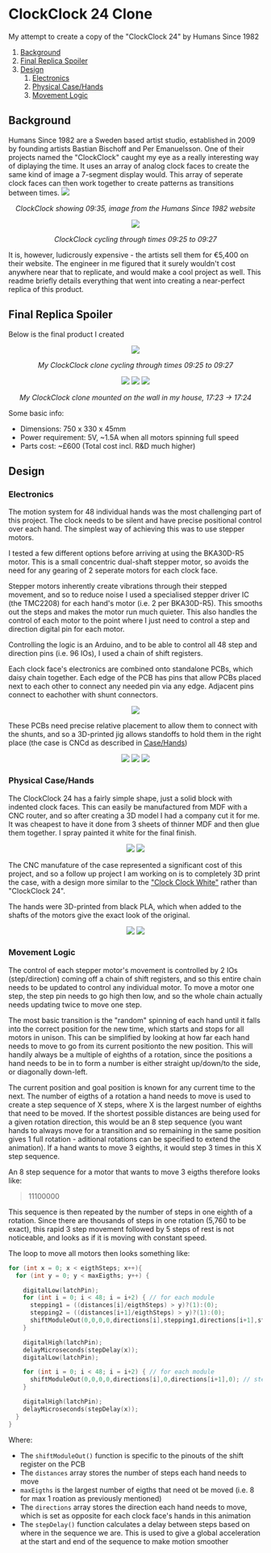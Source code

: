 # ClockClock 24 Clone
My attempt to create a copy of the "ClockClock 24" by Humans Since 1982

1. [Background](#background)
1. [Final Replica Spoiler](#final-replica-spoiler)
1. [Design](#design)
	1. [Electronics](#electronics)
	1. [Physical Case/Hands](#physical-casehands)
	1. [Movement Logic](#movement-logic)

## Background
Humans Since 1982 are a Sweden based artist studio, established in 2009 by founding artists Bastian Bischoff and Per Emanuelsson. One of their projects named the "ClockClock" caught my eye as a really interesting way of diplaying the time. It uses an array of analog clock faces to create the same kind of image a 7-segment display would. This array of seperate clock faces can then work together to create patterns as transitions between times.
![](images/Humans_Since_1982_clockclockfront.png)
<p align="center"><em>
	ClockClock showing 09:35, image from the Humans Since 1982 website
</em></p>

<p align="center">
  <img src="images/Humans_Since_1982_ClockClock24_video.gif"/>
</p>
<p align="center"><em>
	ClockClock cycling through times 09:25 to 09:27
</em></p>

It is, however, ludicrously expensive - the artists sell them for €5,400 on their website. The engineer in me figured that it surely wouldn't cost anywhere near that to replicate, and would make a cool project as well. This readme briefly details everything that went into creating a near-perfect replica of this product.


## Final Replica Spoiler
Below is the final product I created

<p align="center">
  <img src="images/Clone_video.gif"/>
</p>
<p align="center"><em>
	My ClockClock clone cycling through times 09:25 to 09:27
</em></p>

<p align="center">
  <img src="images/clone_1723.jpg"/>
  <img src="images/clone_transition.jpg"/>
  <img src="images/clone_1724.jpg"/>
</p>
<p align="center"><em>
	My ClockClock clone mounted on the wall in my house, 17:23 -> 17:24
</em></p>

Some basic info:
- Dimensions: 750 x 330 x 45mm
- Power requirement: 5V, ~1.5A when all motors spinning full speed
- Parts cost: ~£600 (Total cost incl. R&D  much higher)

## Design

### Electronics

The motion system for 48 individual hands was the most challenging part of this project. The clock needs to be silent and have precise positional control over each hand. The simplest way of achieving this was to use stepper motors. 

I tested a few different options before arriving at using the BKA30D-R5 motor. This is a small concentric dual-shaft stepper motor, so avoids the need for any gearing of 2 seperate motors for each clock face. 

Stepper motors inherently create vibrations through their stepped movement, and so to reduce noise I used a specialised stepper driver IC (the TMC2208) for each hand's motor (i.e. 2 per BKA30D-R5). This smooths out the steps and makes the motor run much quieter. This also handles the control of each motor to the point where I just need to control a step and direction digital pin for each motor. 

Controlling the logic is an Arduino, and to be able to control all 48 step and direction pins (i.e. 96 IOs), I used a chain of shift registers. 

Each clock face's electronics are combined onto standalone PCBs, which daisy chain together. Each edge of the PCB has pins that allow PCBs placed next to each other to connect any needed pin via any edge. Adjacent pins connect to eachother with shunt connectors.

<p align="center">
  <img src="images/pcb_easyeda.png"/>
</p>

These PCBs need precise relative placement to allow them to connect with the shunts, and so a 3D-printed jig allows standoffs to hold them in the right place (the case is CNCd as described in [Case/Hands](#physical-casehands))

<p align="center">
  <img src="images/pcb_link.png"/>
  <img src="images/pcb_link_jig.png"/>
  <img src="images/pcb_array.png"/>
</p>

### Physical Case/Hands

The ClockClock 24 has a fairly simple shape, just a solid block with indented clock faces. This can easily be manufactured from MDF with a CNC router, and so after creating a 3D model I had a company cut it for me. It was cheapest to have it done from 3 sheets of thinner MDF and then glue them together. I spray painted it white for the final finish.

<p align="center">
  <img src="images/case_glue.png"/>
  <img src="images/case_unpainted.png"/>
</p>

The CNC manufature of the case represented a significant cost of this project, and so a follow up project I am working on is to completely 3D print the case, with a design more similar to the ["Clock Clock White"](https://www.humanssince1982.com/the-clock-clock-white) rather than "ClockClock 24".

The hands were 3D-printed from black PLA, which when added to the shafts of the motors give the exact look of the original.

<p align="center">
  <img src="images/hands_print.png"/>
  <img src="images/case_hands.png"/>
</p>



### Movement Logic

The control of each stepper motor's movement is controlled by 2 IOs (step/direction) coming off a chain of shift registers, and so this entire chain needs to be updated to control any individual motor. To move a motor one step, the step pin needs to go high then low, and so the whole chain actually needs updating twice to move one step. 

The most basic transition is the "random" spinning of each hand until it falls into the correct position for the new time, which starts and stops for all motors in unison. This can be simplified by looking at how far each hand needs to move to go from its current positionto the new position. This will handily always be a multiple of eighths of a rotation, since the positions a hand needs to be in to form a number is either straight up/down/to the side, or diagonally down-left. 

The current position and goal position is known for any current time to the next. The number of eigths of a rotation a hand needs to move is used to create a step sequence of X steps, where X is the largest number of eighths that need to be moved. If the shortest possible distances are being used for a given rotation direction, this would be an 8 step sequence (you want hands to always move for a transition and so remaining in the same position gives 1 full rotation - aditional rotations can be specified to extend the animation). If a hand wants to move 3 eighths, it would step 3 times in this X step sequence. 

An 8 step sequence for a motor that wants to move 3 eigths therefore looks like:
> 11100000

This sequence is then repeated by the number of steps in one eighth of a rotation. Since there are thousands of steps in one rotation (5,760 to be exact), this rapid 3 step movement followed by 5 steps of rest is not noticeable, and looks as if it is moving with constant speed.

The loop to move all motors then looks something like:

```c  
for (int x = 0; x < eigthSteps; x++){
  for (int y = 0; y < maxEigths; y++) {

    digitalLow(latchPin);
    for (int i = 0; i < 48; i = i+2) { // for each module
      stepping1 = ((distances[i]/eigthSteps) > y)?(1):(0);
      stepping2 = ((distances[i+1]/eigthSteps) > y)?(1):(0);
      shiftModuleOut(0,0,0,0,directions[i],stepping1,directions[i+1],stepping2); // step highs needed
    }

    digitalHigh(latchPin);
    delayMicroseconds(stepDelay(x));
    digitalLow(latchPin);

    for (int i = 0; i < 48; i = i+2) { // for each module
      shiftModuleOut(0,0,0,0,directions[i],0,directions[i+1],0); // step all low
    }

    digitalHigh(latchPin);
    delayMicroseconds(stepDelay(x));
  }
}
```
  Where:
  - The `shiftModuleOut()` function is specific to the pinouts of the shift register on the PCB
  - The `distances` array stores the number of steps each hand needs to move
  - `maxEigths` is the largest number of eigths that need ot be moved (i.e. 8 for max 1 roation as previously mentioned)
  - The `directions` array stores the direction each hand needs to move, which is set as opposite for each clock face's hands in this animation
  - The `stepDelay()` function calculates a delay between steps based on where in the sequence we are. This is used to give a global acceleration at the start and end of the sequence to make motion smoother

